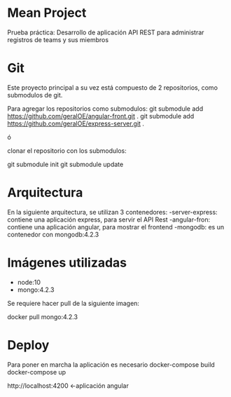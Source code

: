 # Mean Project

Prueba práctica: Desarrollo  de aplicación API REST para administrar registros de teams y sus miembros

# Git
Este proyecto principal a su vez está compuesto de 2 repositorios, como submodulos de git.

Para agregar los repositorios como submodulos:
git submodule add https://github.com/geralOE/angular-front.git .
git submodule add https://github.com/geralOE/express-server.git .

ó

clonar el repositorio con los submodulos:

git submodule init
git submodule update

# Arquitectura
En la siguiente arquitectura, se utilizan 3 contenedores:
-server-express: contiene una aplicación express, para servir el API Rest
-angular-fron: contiene una aplicación angular, para mostrar el frontend
-mongodb: es un contenedor con mongodb:4.2.3




# Imágenes utilizadas
- node:10
- mongo:4.2.3


Se requiere hacer pull de la siguiente imagen:

docker pull mongo:4.2.3


# Deploy

Para poner en marcha la aplicación es necesario 
docker-compose build
docker-compose up

http://localhost:4200 <-aplicación angular

